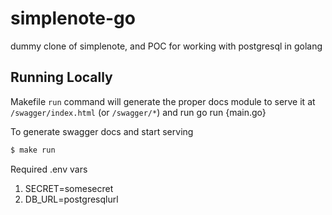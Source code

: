# simplenote-go
dummy clone of simplenote, and POC for working with postgresql in golang

## Running Locally

Makefile `run` command will generate the proper docs module to serve it at `/swagger/index.html` (or `/swagger/*`) and run go run {main.go}

To generate swagger docs and start serving

```sh
$ make run
```

Required .env vars

1. SECRET=somesecret
2. DB_URL=postgresqlurl
